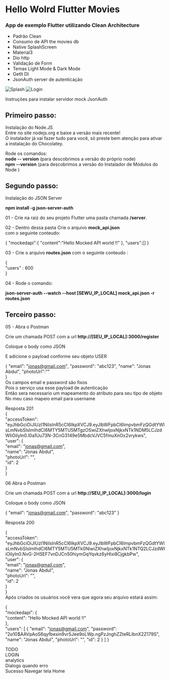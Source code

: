 
# Hello Wolrd Flutter Movies

### App de exemplo Flutter utilizando Clean Architecture


- Padrão Clean
- Consumo de API the movies db
- Native SplashScreen
- Material3
- Dio http
- Validação de Form
- Temas Light Mode & Dark Mode
- GetIt DI
- JsonAuth  server  de autenticação

![Splash](img/splash.png)
![Login](img/login.png)

Instruções para instalar servidor mock JsonAuth

## **Primeiro passo:**

Instalação do Node.JS    
Entre no site nodejs.org e baixe a versão mais recente!  
O instalador já vai fazer tudo para você, só preste bem atenção para ativar a instalação do Chocolatey.

Rode os comandos:  
**node -- version** (para descobrimos a versão do próprio node)    
**npm --version** (para descobrimos a versão do Instalador de Módulos do Node )


## **Segundo passo:**

Instalação do JSON Server

**npm install -g json-server-auth**



01 - Crie na raiz do seu projeto Flutter uma pasta chamada **/server**.


02 - Dentro dessa pasta Crie o arquivo **mock_api.json**    
com o seguinte conteudo:


{
"mockedapi":{
"content":"Hello Mocked API world !!"
},
"users":[]
}

03 - Crie o arquivo **routes.json**  com o seguinte conteudo  :

{    
"users" : 600    
}

04 - Rode o comando:

**json-server-auth  --watch --host [SEWU_IP_LOCAL] mock_api.json -r routes.json**

## **Terceiro passo:**

05 - Abra o Postman

Crie um chamada POST com a url **http://[SEU_IP_LOCAL]:3000/register**

Coloque o body como JSON

E adicione o payload conforme seu objeto USER

{
"email": "jonas@gmail.com", "password": "abc123", "name": "Jonas Abdul",      "photoUrl":""    
}    
Os campos email e password são fixos  
Pois o serviço usa esse payload  de autenticação  
Então sera necessario um mapeamento do atributo para seu tipo de objeto    
No meu caso mapeio email para username

Resposta 201    
{    
"accessToken": "eyJhbGciOiJIUzI1NiIsInR5cCI6IkpXVCJ9.eyJlbWFpbCI6ImpvbmFzQGdtYWlsLmNvbSIsImlhdCI6MTY5MTU5MTgzOSwiZXhwIjoxNjkxNTk1NDM5LCJzdWIiOiIyIn0.I0a1Uu73N-3CnG3149e5MbdcVJVC5fmuXnOx2vrykws",    
"user": {    
"email": "jonas@gmail.com",    
"name": "Jonas Abdul",    
"photoUrl": "",    
"id": 2    
}    
}


06 Abra o Postman

Crie um chamada POST com a url **http://SEU_IP_LOCAL]:3000/login**

Coloque o body como JSON

{
"email": "jonas@gmail.com", "password": "abc123"
}

Resposta 200

{    
"accessToken": "eyJhbGciOiJIUzI1NiIsInR5cCI6IkpXVCJ9.eyJlbWFpbCI6ImpvbmFzQGdtYWlsLmNvbSIsImlhdCI6MTY5MTU5MTk0NiwiZXhwIjoxNjkxNTk1NTQ2LCJzdWIiOiIyIn0.NvG-2HSEF7vnDJCn50hiymGqYqvkz6yHlxi8CjgkbPw",    
"user": {    
"email": "jonas@gmail.com",    
"name": "Jonas Abdul",    
"photoUrl": "",    
"id": 2    
}    
}  
Após criados os usuários você vera que agora seu arquivo estará assim:


{    
"mockedapi": {    
"content": "Hello Mocked API world !!"    
},    
"users": [ { "email": "jonas@gmail.com", "password": "$2a$10$AAVpAoS6qyfbexin9vrSJee9oLWp.ngPzJnghZZteRLIbnX2Z179S", "name": "Jonas Abdul", "photoUrl": "", "id": 2 } ] }

TODO  
LOGIN  
analytics  
Dialogs quando erro    
Sucesso Navegar tela Home